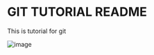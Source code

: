 # GIT TUTORIAL README

This is tutorial for git

![image](https://storage.googleapis.com/dycr-web/image/topic/git/git.png)